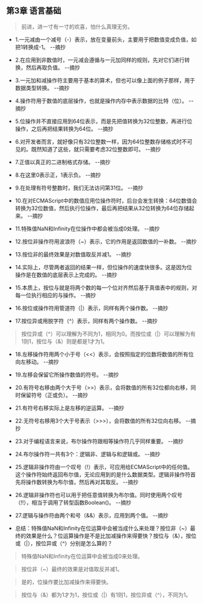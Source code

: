 ## 第3章 语言基础

>前进，进一寸有一寸的欢喜，怕什么真理无穷。

- 1.一元减由一个减号（-）表示，放在变量前头，主要用于把数值变成负值，如把1转换成-1。 --摘抄

- 2.在应用到非数值时，一元减会遵循与一元加同样的规则，先对它们进行转换，然后再取负值。 --摘抄

- 3.一元加和减操作符主要用于基本的算术，但也可以像上面的例子那样，用于数据类型转换。 --摘抄

- 4.操作符用于数值的底层操作，也就是操作内存中表示数据的比特（位）。 --摘抄

- 5.位操作并不直接应用到64位表示，而是先把值转换为32位整数，再进行位操作，之后再把结果转换为64位。 --摘抄

- 6.对开发者而言，就好像只有32位整数一样，因为64位整数存储格式时不可见的。既然知道了这些，就只需要考虑32位整数即可。 --摘抄

- 7.正值以真正的二进制格式存储。 --摘抄

- 8.在这里0表示正，1表示负。 --摘抄

- 9.在处理有符号整数时，我们无法访问第31位。 --摘抄

- 10.在对ECMAScript中的数值应用位操作符时，后台会发生转换：64位数值会转换为32位数值，然后执行位操作，最后再把结果从32位转换为64位存储起来。 --摘抄

- 11.特殊值NaN和Infinity在位操作中都会被当成0处理。 --摘抄

- 12.按位非操作符用波浪符（~）表示，它的作用是返回数值的一补数。 --摘抄

- 13.按位非的最终效果是对数值取反并减1。 --摘抄

- 14.实际上，尽管两者返回的结果一样，但位操作的速度快很多。这是因为位操作是在数值的底层表示上完成的。 --摘抄

- 15.本质上，按位与就是将两个数的每一个位对齐然后基于真值表中的规则，对每一位执行相应的与操作。 --摘抄

- 16.按位或操作符用管道符（|）表示，同样有两个操作数。 --摘抄

- 17.按位异或用脱字符（^）表示，同样有两个操作数。 --摘抄

>按位异或（^）可以理解为不同为1，相同为0。而按位或（|）可以理解为有1则1，按位与（&）则是都是1才为1。

- 18.左移操作符用两个小于号（<<）表示，会按照指定的位数将数值的所有位向左移动。 --摘抄

- 19.左移会保留它所操作数值的符号。 --摘抄

- 20.有符号右移由两个大于号（>>）表示，会将数值的所有32位都向右移，同时保留符号（正或负）。 --摘抄

- 21.有符号右移实际上是左移的逆运算。 --摘抄

- 22.无符号右移用3个大于号表示（>>>），会将数值的所有32位向右移。 --摘抄

- 23.对于编程语言来说，布尔操作符跟相等操作符几乎同样重要。 --摘抄

- 24.布尔操作符一共有3个：逻辑非、逻辑与和逻辑或。 --摘抄

- 25.逻辑非操作符由一个叹号（!）表示，可应用给ECMAScript中的任何值。这个操作符始终返回布尔值，无论应用到的是什么数据类型。逻辑非操作符首先将操作数转换为布尔值，然后再对其取反。 --摘抄

- 26.逻辑非操作符也可以用于把任意值转换为布尔值。同时使用两个叹号（!!），相当于调用了转型函数Boolean()。 --摘抄

- 27.逻辑与操作符由两个和号（&&）表示，应用到两个值。 --摘抄

- 总结：特殊值NaN和Infinity在位运算中会被当成什么来处理？按位非（~）最终的效果是什么？位运算操作是不是比加减操作来得要快？按位与（&），按位或（|），按位异或（^）分别是怎么算的？

>特殊值NaN和Infinity在位运算中会被当成0来处理。

>按位非（~）最终的效果是对值取反并减1。

>是的，位操作要比加减操作来得要快。

>按位与（&）都为1才为1，按位或（|）有1则1，按位异或（^），不同为1。
